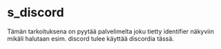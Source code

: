 # s_discord
Tämän tarkoituksena on pyytää palvelimelta joku tietty identifier näkyviin mikäli halutaan esim. discord tulee käyttää discordia tässä.
